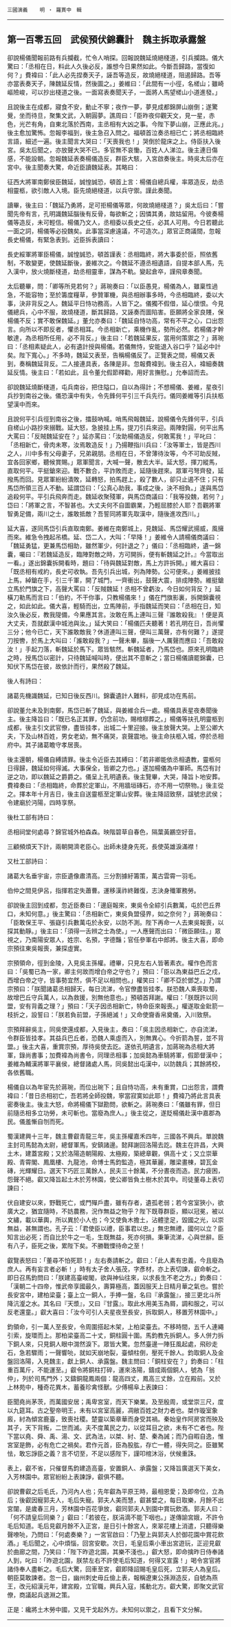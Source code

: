 

`三國演義`　　`明 ‧ 羅貫中　輯`

* * *

## 第一百零五回　武侯預伏錦囊計　魏主拆取承露盤

卻說楊儀聞報前路有兵攔截，忙令人哨探。回報說魏延燒絕棧道，引兵攔路。儀大驚曰：「丞相在日，料此人久後必反，誰想今日果然如此。今斷吾歸路，當復如何？」費褘曰：「此人必先捏奏天子，誣吾等造反，故燒絕棧道，阻遏歸路。吾等亦當表奏天子，陳魏延反情，然後圖之。」姜維曰：「此間有一小徑，名槎山；雖崎嶇險峻，可以抄出棧道之後。一面寫表奏聞天子，一面將人馬望槎山小道進發。」

且說後主在成都，寢食不安，動止不寧；夜作一夢，夢見成都錦屏山崩倒；遂驚覺，坐而待旦，聚集文武，入朝圓夢。譙周曰：「臣昨夜仰觀天文，見一星，赤色，光芒有角，自東北落於西南，主丞相有大凶之事。今陛下夢山崩，正應此兆。」後主愈加驚怖。忽報李福到，後主急召入問之。福頓首泣奏丞相已亡；將丞相臨終言語，細述一遍。後主聞言大哭曰：「天喪我也！」哭倒於龍床之上。侍臣扶入後宮。吳太后聞之，亦放聲大哭不已。多官無不哀慟，百姓人人涕泣。後主連日傷感，不能設朝。忽報魏延表奏楊儀造反，群臣大駭，入宮啟奏後主。時吳太后亦在宮中。後主聞奏大驚，命近臣讀魏延表。其略曰：

征西大將軍南鄭侯臣魏延，誠惶誠恐，頓首上言：楊儀自總兵權，率眾造反，劫丞相靈柩，欲引敵人入境。臣先燒絕棧道，以兵守禦。謹此奏聞。

讀畢，後主曰：「魏延乃勇將，足可拒楊儀等眾，何故燒絕棧道？」吳太后曰：「嘗聞先帝有言，孔明識魏延腦後有反骨，每欲斬之；因憐其勇，故姑留用。今彼奏楊儀等造反，未可輕信。楊儀乃文人，丞相委以長史之任，必其人可用。今日若聽此一面之詞，楊儀等必投魏矣。此事當深慮遠議，不可造次。」眾官正商議間，忽報長史楊儀，有緊急表到。近臣拆表讀曰：

長史綏軍將軍臣楊儀，誠惶誠恐，頓首謹表：丞相臨終，將大事委於臣，照依舊制，不敢變更，使魏延斷後，姜維次之。今魏延不遵丞相遺語，自提本部人馬，先入漢中，放火燒斷棧道，劫丞相靈車，謀為不軌。變起倉卒，謹飛章奏聞。

太后聽畢，問：「卿等所見若何？」蔣琬奏曰：「以臣愚見，楊儀為人，雖稟性過急，不能容物；至於籌度糧草，參贊軍機，與丞相辦事多時，今丞相臨終，委以大事，決非背反之人。魏延平日恃功務高，人皆下之。儀獨不假借，延心懷恨。今見儀總兵，心中不服，故燒棧道，斷其歸路，又誣奏而圖陷害。臣願將全家良賤，保楊儀不反；實不敢保魏延。」董允亦奏曰：「魏延自恃功高，常有不平之心，口出怨言。向所以不即反者，懼丞相耳。今丞相新亡，乘機作亂，勢所必然。若楊儀才幹敏達，為丞相所任用，必不背反。」後主曰：「若魏延果反，當用何策禦之？」蔣琬曰：「丞相素疑此人，必有遺計授與楊儀。若儀無恃，安能退入谷口乎？延必中計矣。陛下寬心。」不多時，魏延又表至，告稱楊儀反了。正覽表之間，楊儀又表到，奏稱魏延背反。二人接連具表，各陳是非。忽報費褘到。後主召入，褘細奏魏延反情。後主曰：「若如此，且令董允假節釋勸，用好言撫慰。」允奉詔而去。

卻說魏延燒斷棧道，屯兵南谷，把住隘口，自以為得計；不想楊儀、姜維，星夜引兵抄到南谷之後。儀恐漢中有失，令先鋒何平引三千兵先行。儀同姜維等引兵扶柩望漢中而來。

且說何平引兵徑到南谷之後，擂鼓吶喊。哨馬飛報魏延，說楊儀令先鋒何平，引兵自槎山小路抄來搦戰。延大怒，急披挂上馬，提刀引兵來迎。兩陣對圓，何平出馬大罵曰：「反賊魏延安在？」延亦罵曰：「汝助楊儀造反，何敢罵我！」平叱曰：「丞相新亡，骨肉未寒，汝焉敢造反！」乃揚鞭指川兵曰：「汝等軍士，皆是西川之人，川中多有父母妻子，兄弟親朋。丞相在日，不曾薄待汝等，今不可助反賊，宜各回家鄉，聽候賞賜。」眾軍聞言，大喊一聲，散去大半。延大怒，揮刀縱馬，直取何平。平挺鎗來迎。戰不數合，平詐敗而走，延隨後趕來。眾軍弓弩齊發，延撥馬而回。見眾軍紛紛潰敗，延轉怒，拍馬趕上，殺了數人，卻只止遏不住；只有馬岱所領三百人不動。延謂岱曰：「公真心助我，事成之後，決不相負。」遂與馬岱追殺何平。平引兵飛奔而走。魏延收聚殘軍，與馬岱商議曰：「我等投魏，若何？」岱曰：「將軍之言，不智甚也。大丈夫何不自圖霸業，乃輕屈膝於人耶？吾觀將軍智勇足備，兩川之士，誰敢抵敵？吾誓同將軍先取漢中，隨後進攻西川。」

延大喜，遂同馬岱引兵直取南鄭。姜維在南鄭城上，見魏延、馬岱耀武揚威，風擁而來。維急令拽起吊橋。延、岱二人，大叫：「早降！」姜維令人請楊儀商議曰：「魏延勇猛，更兼馬岱相助，雖然軍少，何計退之？」儀曰：「丞相臨終，遺一錦囊，囑曰：『若魏延造反，臨陣對敵之時，方可開拆，便有斬魏延之計。』今當取出一看。」遂出錦囊拆開看時，題曰：「待與魏延對敵，馬上方許拆開。」維大喜曰：「既丞相有戒約，長史可收執。吾先引兵出城，列為陣勢。公可便來。」姜維披挂上馬，綽鎗在手，引三千軍，開了城門，一齊衝出，鼓聲大震，排成陣勢。維挺鎗立馬於門旗之下，高聲大罵曰：「反賊魏延！丞相不曾虧汝，今日如何背反？」延橫刀勒馬而言曰：「伯約，不干你事，只教楊儀來！」儀在門旗影裏，拆開錦囊視之，如此如此。儀大喜，輕騎而出，立馬陣前，手指魏延而笑曰：「丞相在日，知汝久後必反，教我隄備，今果應其言。汝敢在馬上連叫三聲『誰敢殺我』！便是真大丈夫，吾就獻漢中城池與汝。」延大笑曰：「楊儀匹夫聽著！若孔明在日，吾尚懼三分；他今已亡，天下誰敢敵我？休道連叫三聲，便叫三萬聲，亦有何難？」遂提刀按轡，於馬上大叫曰：「誰敢殺我？」一聲未畢，腦後一人厲聲而應曰：「吾敢殺汝！」手起刀落，斬魏延於馬下。眾皆駭然。斬魏延者，乃馬岱也。原來孔明臨終之時，授馬岱以密計，只待魏延喊叫時，便出其不意斬之；當日楊儀讀罷錦囊，已知伏下馬岱在彼，故依計而行，果然殺了魏延。

後人有詩曰：

諸葛先機識魏延，已知日後反西川。錦囊遺計人難料，卻見成功在馬前。

卻說董允未及到南鄭，馬岱已斬了魏延，與姜維合兵一處。楊儀具表星夜奏聞後主。後主降旨曰：「既已名正其罪，仍念前功，賜棺槨葬之。」楊儀等扶孔明靈柩到成都，後主引文武官僚，盡皆挂孝，出城二十里迎接。後主放聲大哭。上至公卿大夫，下及山林百姓，男女老幼，無不痛哭，哀聲震地。後主命扶柩入城，停於丞相府中。其子諸葛瞻守孝居喪。

後主還朝，楊儀自縛請罪。後主令近臣去其縛曰：「若非卿能依丞相遺教，靈柩何日得歸，魏延如何得滅。大事保全，皆卿之力也。」遂加楊儀為中軍師。馬岱有討逆之功，即以魏延之爵爵之。儀呈上孔明遺表。後主覽畢，大哭，降旨卜地安葬。費褘奏曰：「丞相臨終，命葬於定軍山，不用牆垣磚石，亦不用一切祭物。」後主從之。擇本年十月吉日，後主自送靈柩至定軍山安葬。後主降詔致祭，諡號忠武侯；令建廟於沔陽，四時享祭。

後杜工部有詩曰：

丞相祠堂何處尋？錦官城外柏森森。映階碧草自春色，隔葉黃鸝空好音。

三顧頻煩天下計，兩朝開濟老臣心。出師未捷身先死，長使英雄淚滿襟！

又杜工部詩曰：

諸葛大名垂宇宙，宗臣遺像肅清高。三分割據紆籌策，萬古雲霄一羽毛。

伯仲之間見伊呂，指揮若定失蕭曹。運移漢祚終難復，志決身殲軍務勞。

卻說後主回到成都，忽近臣奏曰：「邊庭報來，東吳令全綜引兵數萬，屯於巴丘界口，未知何意。」後主驚曰：「丞相新亡，東吳負盟侵界，如之奈何？」蔣琬奏曰：「臣敢保王平、張嶷引兵數萬屯於永安，以防不測。陛下再命一人去東吳報喪，以探其動靜。」後主曰：「須得一舌辨之士為使。」一人應聲而出曰：「微臣願往。」眾視之，乃南陽安眾人，姓宗、名預，字德豔；官任參軍右中郎將。後主大喜，即命宗預往東吳報喪，兼探虛實。

宗預領命，徑到金陵，入見吳主孫權。禮畢，只見左右人皆著素衣。權作色而言曰：「吳蜀已為一家，卿主何故而增白帝之守也？」預曰：「臣以為東益巴丘之戍，西增白帝之守，皆事勢宜然，俱不足以相問也。」權笑曰：「卿不亞於鄧芝。」乃謂宗預曰：「朕聞諸葛丞相歸天，每日流涕，令官僚盡皆挂孝。朕恐魏人乘喪取蜀，故增巴丘守兵萬人，以為救援，別無他意也。」預頓首拜謝。權曰：「朕既許以同盟，安有背義之理？」預曰：「天子因丞相新亡，特命臣來報喪。」權遂取金鈚箭一枝折之，設誓曰：「朕若負前盟，子孫絕滅！」又命使齎香帛奠儀，入川致祭。

宗預拜辭吳主，同吳使還成都，入見後主，奏曰：「吳主因丞相新亡，亦自流涕，令群臣皆挂孝。其益兵巴丘者，恐魏人乘虛而入，別無異心。今折箭為誓，並不背盟。」後主大喜，重賞宗預，厚待吳使去訖。遂依孔明遺言，加蔣琬為丞相大將軍，錄尚書事；加費褘為尚書令，同理丞相事；加吳懿為車騎將軍，假節督漢中；姜維為輔漢將軍平襄侯，總督諸處人馬，同吳懿出屯漢中，以防魏兵；其餘將校，各依舊職。

楊儀自以為年宦先於蔣琬，而位出琬下；且自恃功高，未有重賞，口出怨言，謂費褘曰：「昔日丞相初亡，吾若將全師投魏，寧當寂寞如此耶！」費褘乃將此言具表密奏後主。後主大怒，命將楊儀下獄勘問，欲斬之。蔣琬奏曰：「儀雖有罪，但日前隨丞相多立功勞，未可斬也。當廢為庶人。」後主從之，遂貶楊儀赴漢中嘉郡為民。儀羞慚自刎而死。

蜀漢建興十三年，魏主曹叡青龍三年，吳主孫權嘉禾四年，三國各不興兵。單說魏主封司馬懿為太尉，總督軍馬，安鎮諸邊。懿拜謝回洛陽去訖。魏主在許昌，大興土木，建蓋宮殿；又於洛陽造朝陽殿、太極殿，築總章觀，俱高十丈；又立崇華殿、青霄閣、鳳凰樓、九龍池，命博士馬鈞監造，極其華麗，雕梁畫棟，碧瓦金磚，光輝耀日。選天下巧匠三萬餘人，民夫三十餘萬，不分晝夜而造。民力疲困，怨聲不絕。叡又降旨起土木於芳林園，使公卿皆負土樹木於其中。司徒董尋上表切諫曰：

伏自建安以來，野戰死亡，或門殫戶盡，雖有存者，遺孤老弱；若今宮室狹小，欲廣大之，猶宜隨時，不妨農務，況作無益之物乎？陛下既尊群臣，顯以冠冕，被以文繡，載以華輿，所以異於小人也；今又使負木擔土，沾體塗足，毀國之光，以崇無益，甚無謂也。孔子云：「君使臣以禮，臣事君以忠。」無忠無禮，國何以立？臣知言出必死；而自比於牛之一毛，生既無益，死亦何損。秉筆流涕，心與世辭。臣有八子，臣死之後，累陛下矣。不勝戰慄待命之至！

叡覽表怒曰：「董尋不怕死耶！」左右奏請斬之。叡曰：「此人素有忠義，今且廢為庶人。再有妄言者必斬！」時有太子舍人張茂，字彥材，亦上表切諫，叡命斬之。即日召馬鈞問曰：「朕建高臺峻閣，欲與神仙往來，以求長生不老之方。」鈞奏曰：「漢朝二十四帝，惟武帝享國最久，壽算極高，蓋因服天上日精月華之氣也。嘗於長安宮中，建柏梁臺；臺上立一銅人，手捧一盤，名曰『承露盤』，接三更北斗所降沆瀣之水。其名曰『天漿』，又曰『甘露』。取此水用美玉為屑，調和服之，可以反老還童。」叡大喜曰：「汝今可引人夫星夜至長安，拆取銅人，移置芳林園中。」

鈞領命，引一萬人至長安，令周圍搭起木架，上柏梁臺去。不移時間，五千人連繩引索，旋環而上。那柏梁臺高二十丈，銅柱圓十圍。馬鈞教先拆銅人。多人併力拆下銅人來，只見銅人眼中潸然淚下。眾皆大驚。忽然臺邊一陣狂風起處，飛砂走石，急若驟雨；一聲響喨，就如天崩地裂，臺傾柱倒，壓死千餘人。鈞取銅人及金盤回洛陽，入見魏主，獻上銅人、承露盤。魏主問曰：「銅柱安在？」鈞奏曰：「柱重百萬斤，不能運至。」叡令將銅柱打碎，運來洛陽，鑄成兩個銅人，號為「翁仲」，列於司馬門外；又鑄銅龍鳳兩個：龍高四丈，鳳高三丈餘，立在殿前。又於上林苑中，種奇花異木，蓄養珍禽怪獸。少傅楊阜上表諫曰：

臣聞堯尚茅茨，而萬國安居；禹卑宮室，而天下樂業。及至殷周，或堂崇三尺，度以九筵耳。古之聖帝明王，未有以宮室高麗，凋敝百姓之財力者也。桀作璇室象廄，紂為傾宮鹿臺，致喪社稷。楚靈以築章華而身受其禍。秦始皇作阿房宮而殃及其子，天下背叛，二世而滅。夫不度萬民之力，以從耳目之欲，未有不亡者也。陛下當以堯、舜、禹、湯、文、武為法，以桀、紂、楚、秦為誡；而乃自暇自逸，惟宮室是飾，必有危亡之禍矣。君作元首，臣為股肱，存亡一體，得失同之。臣雖駑怯，敢忘諍臣之義？言不切至，不足以感陛下，謹叩棺沐浴，伏候重誅。

表上，叡不省，只催督馬鈞建造高臺，安置銅人、承露盤；又降旨廣選天下美女，入芳林園中。眾官紛紛上表諫諍，叡俱不聽。

卻說曹叡之后毛氏，乃河內人也；先年叡為平原王時，最相恩愛；及即帝位，立為后；後叡因寵郭夫人，毛后失寵。郭夫人美而慧，叡甚嬖之，每日取樂，月餘不出宮闥，是歲春三月，芳林園中百花爭放，叡同郭夫人到園中賞玩飲酒。郭夫人曰：「何不請皇后同樂？」叡曰：「若彼在，朕涓滴不能下咽也。」遂傳諭宮娥，不許令毛后知道。毛后見叡月餘不入正宮，是日引十餘宮人，來翠花樓上消遣，只聽得樂聲嘹喨，乃問曰：「何處奏樂？」一宮官啟曰：「乃聖上與郭夫人於御花園中賞花飲酒。」毛后聞之，心中煩惱，回宮安歇。次日，毛皇后乘小車出宮遊玩，正迎見叡於曲廊之間，乃笑曰：「陛下昨遊北園，其樂不淺也。」叡大怒，即命擒昨日侍奉諸人到，叱曰：「昨遊北園，朕禁左右不許使毛后知道，何得又宣露！」喝令宮官將諸侍奉人盡斬之。毛后大驚，回車至宮，叡即降詔賜毛皇后死，立郭夫人為皇后。朝臣莫敢諫者。忽一日，幽州刺史毋丘儉上表，報稱遼東公孫淵造反，自號為燕王，改元紹漢元年，建宮殿，立官職，興兵入寇，搖動北方。叡大驚，即聚文武官僚，商議起兵退淵之策。

正是：纔將土木勞中國，又見干戈起外方。未知何以禦之，且看下文分解。

* * *

